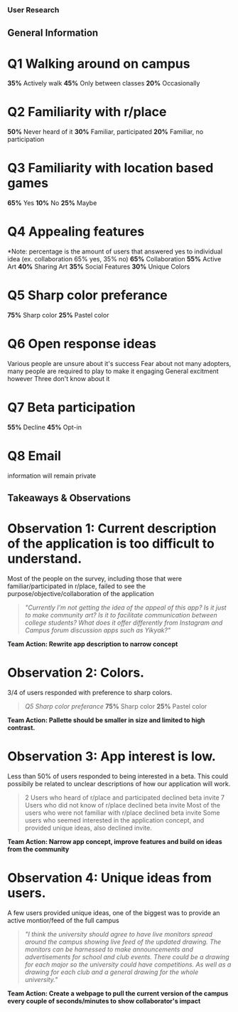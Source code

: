 ### User Research

## General Information

# Q1 Walking around on campus

**35%** Actively walk
**45%** Only between classes
**20%** Occasionally

# Q2 Familiarity with r/place

**50%** Never heard of it
**30%** Familiar, participated
**20%** Familiar, no participation

# Q3 Familiarity with location based games

**65%** Yes
**10%** No
**25%** Maybe

# Q4 Appealing features
*Note: percentage is the amount of users that answered yes to individual idea (ex. collaboration 65% yes, 35% no)
**65%** Collaboration
**55%** Active Art
**40%** Sharing Art
**35%** Social Features
**30%** Unique Colors

# Q5 Sharp color preferance

**75%** Sharp color
**25%** Pastel color

# Q6 Open response ideas

Various people are unsure about it's success
Fear about not many adopters, many people are required to play to make it engaging
General excitment however
Three don't know about it

# Q7 Beta participation

**55%** Decline
**45%** Opt-in

# Q8 Email

information will remain private

## Takeaways & Observations

# Observation 1: Current description of the application is too difficult to understand.

Most of the people on the survey, including those that were familiar/participated in r/place, failed to see the purpose/objective/collaboration of the application
> _"Currently I’m not getting the idea of the appeal of this app? Is it just to make community art? Is it to facilitate communication between college students? What does it offer differently from Instagram and Campus forum discussion apps such as Yikyak?"_

**Team Action: Rewrite app description to narrow concept**

# Observation 2: Colors.

3/4 of users responded with preference to sharp colors.
>_Q5 Sharp color preferance_
>**75%** Sharp color
>**25%** Pastel color

**Team Action: Pallette should be smaller in size and limited to high contrast.**

# Observation 3: App interest is low.

Less than 50% of users responded to being interested in a beta. This could possibily be related to unclear descriptions of how our application will work.
> 2 Users who heard of r/place and participated declined beta invite
> 7 Users who did not know of r/place declined beta invite
> Most of the users who were not familiar with r/place declined beta invite
> Some users who seemed interested in the application concept, and provided unique ideas, also declined invite.

**Team Action: Narrow app concept, improve features and build on ideas from the community**

# Observation 4: Unique ideas from users.

A few users provided unique ideas, one of the biggest was to provide an active montior/feed of the full campus
>_"I think the university should agree to have live monitors spread around the campus showing live feed of the updated drawing.
>The monitors can be harnessed to make announcements and advertisements for school and club events.
>There could be a drawing for each major so the university could have competitions.
>As well as a drawing for each club and a general drawing for the whole university."_

**Team Action: Create a webpage to pull the current version of the campus every couple of seconds/minutes to show collaborator's impact**

